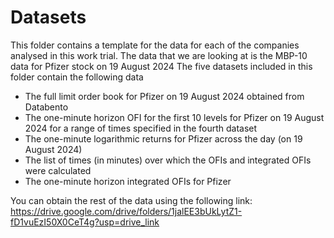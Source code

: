 # Datasets
This folder contains a template for the data for each of the companies analysed in this work trial. The data that we are looking at is the MBP-10 data for Pfizer stock on 19 August 2024
The five datasets included in this folder contain the following data

* The full limit order book for Pfizer on 19 August 2024 obtained from Databento
* The one-minute horizon OFI for the first 10 levels for Pfizer on 19 August 2024 for a range of times specified in the fourth dataset
* The one-minute logarithmic returns for Pfizer across the day (on 19 August 2024)
* The list of times (in minutes) over which the OFIs and integrated OFIs were calculated
* The one-minute horizon integrated OFIs for Pfizer

You can obtain the rest of the data using the following link: https://drive.google.com/drive/folders/1jalEE3bUkLytZ1-fD1vuEzI50X0CeT4g?usp=drive_link
